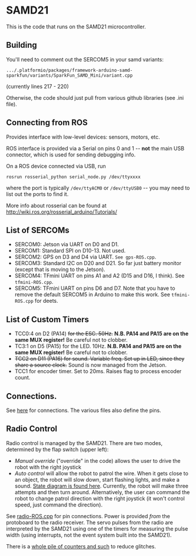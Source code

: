 # SAMD21

This is the code that runs on the SAMD21 microcontroller.

## Building

You'll need to comment out the SERCOM5 in your samd variants:

`.../.platformio/packages/framework-arduino-samd-sparkfun/variants/SparkFun_SAMD_Mini/variant.cpp`

(currently lines 217 - 220)

Otherwise, the code should just pull from various github libraries (see .ini file).

## Connecting from ROS

Provides interface with low-level devices: sensors, motors, etc.

ROS interface is provided via a Serial on pins 0 and 1 -- **not** the main USB connector, which is used for sending debugging info.

On a ROS device connected via USB, run

```rosrun rosserial_python serial_node.py /dev/ttyxxxx```

where the port is typically `/dev/ttyACM0` or `/dev/ttyUSB0` -- you may need to list out the ports to find it.

More info about rosserial can be found at http://wiki.ros.org/rosserial_arduino/Tutorials/

## List of SERCOMs

* SERCOM0: Jetson via UART on D0 and D1.
* SERCOM1: Standard SPI on D10-13. Not used. 
* SERCOM2: GPS on D3 and D4 via UART. `See gps-ROS.cpp`.
* SERCOM3: Standard I2C on D20 and D21. So far just battery monitor (except that is moving to the Jetson).
* SERCOM4: TFmini UART on pins A1 and A2 (D15 and D16, I think). See `tfmini-ROS.cpp`.
* SERCOM5: TFmini UART on pins D6 and D7. Note that you have to remove the default SERCOM5 in Arduino to make this work. See `tfmini-ROS.cpp` for deets.

## List of Custom Timers

* TCC0:4 on D2 (PA14) ~~for the ESC. 50Hz.~~ **N.B. PA14 and PA15 are on the same MUX register!** Be careful not to clobber. 
* TC3:1 on D5 (PA15) for the LED. 10Hz. **N.B. PA14 and PA15 are on the same MUX register!** Be careful not to clobber. 
* ~~TCC2 on D11 (PA16) for sound. Variable freq. Set up in LED, since they share a source clock.~~ Sound is now managed from the Jetson.
* TCC1 for encoder timer. Set to 20ms. Raises flag to process encoder count.

## Connections.

See [here](docs/Connections-SAMD21.jpg) for connections. The various files also define the pins.

## Radio Control

Radio control is managed by the SAMD21. There are two modes, determined by the flap switch (upper left):
* _Manual override_ ("override" in the code) allows the user to drive the robot with the right joystick
* _Auto control_ will allow the robot to patrol the wire. When it gets close to an object, the robot will slow down, start flashing lights, and make a sound. [State diagram is found here](docs/Auto-Patrol-State-Diagram.jpg). Currently, the robot will make three attempts and then turn around. Alternatively, the user can command the robot to change patrol direction with the right joystick (it won't control speed, just command the direction).

See [radio-ROS.cpp](src/radio-ROS.cpp) for pin connections. Power is provided _from_ the protoboard to the radio receiver. The servo pulses from the radio are interpreted by the SAMD21 using one of the timers for measuring the pulse width (using interrupts, not the event system built into the SAMD21).

There is a [whole pile of counters and such](docs/RC-Mode-State-Diagram.jpg) to reduce glitches.